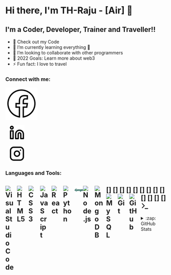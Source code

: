 # Hi there, I'm TH-Raju - [Air] 👋 

## I'm a Coder, Developer, Trainer and Traveller!!

- 🔭 Check out my Code
- 🌱 I’m currently learning everything 🤣
- 👯 I’m looking to collaborate with other programmers
- 🥅 2022 Goals: Learn more about web3
- ⚡ Fun fact: I love to travel 

### Connect with me:


[![website](img/facebook-light.svg)](https://www.facebook.com/rjraju.r8)

&nbsp;&nbsp;
[![website](img/linkedin-light.svg)](https://www.linkedin.com/in/th-raju)

&nbsp;&nbsp;
[![website](img/instagram-light.svg)](https://www.instagram.com/th_raju.r8)


### Languages and Tools:

[<img align="left" alt="Visual Studio Code" width="26px" src="https://cdn.jsdelivr.net/gh/devicons/devicon/icons/vscode/vscode-original.svg" style="padding-right:10px;" />]
[<img align="left" alt="HTML5" width="26px" src="https://cdn.jsdelivr.net/gh/devicons/devicon/icons/html5/html5-original.svg" style="padding-right:10px;" />]
[<img align="left" alt="CSS3" width="26px" src="https://cdn.jsdelivr.net/gh/devicons/devicon/icons/css3/css3-original.svg" style="padding-right:10px;" />]
[<img align="left" alt="JavaScript" width="26px" src="https://cdn.jsdelivr.net/gh/devicons/devicon/icons/javascript/javascript-original.svg" style="padding-right:10px;" />]
[<img align="left" alt="React" width="26px" src="https://cdn.jsdelivr.net/gh/devicons/devicon/icons/react/react-original.svg" style="padding-right:10px;" />]
[<img align="left" alt="Python" width="26px" src="https://cdn.jsdelivr.net/gh/devicons/devicon/icons/python/python-original.svg" style="padding-right:10px;" />]
[<img align="left" alt="Django" width="26px" src="./img/django.svg" />]
[<img align="left" alt="Node.js" width="26px" src="https://cdn.jsdelivr.net/gh/devicons/devicon/icons/nodejs/nodejs-original.svg" style="padding-right:10px;" />]
[<img align="left" alt="MongoDB" width="26px" src="https://cdn.jsdelivr.net/gh/devicons/devicon/icons/mongodb/mongodb-original.svg" style="padding-right:10px;" />]
[<img align="left" alt="MySQL" width="26px" src="https://cdn.jsdelivr.net/gh/devicons/devicon/icons/mysql/mysql-original.svg" style="padding-right:10px;" />]
[<img align="left" alt="Git" width="26px" src="https://cdn.jsdelivr.net/gh/devicons/devicon/icons/git/git-original.svg" style="padding-right:10px;" />]
[<img align="left" alt="GitHub" width="26px" src="https://user-images.githubusercontent.com/3369400/139447912-e0f43f33-6d9f-45f8-be46-2df5bbc91289.png" style="padding-right:10px;" />]
[<img align="left" alt="Terminal" width="26px" src="./img/terminal-light.svg" />]
<br />
<br />
---
<details>
  <summary>:zap: GitHub Stats</summary>

  <img align="left" alt="TH-Raju's GitHub Stats" src="https://github-readme-stats.vercel.app/api?username=Th-Raju&show_icons=true&hide_border=false&title_color=ff652f&icon_color=FFE400&bg_color=09131B&text_color=ffffff&border_color=0c1a25" />

</details>


[instagram]: https://www.instagram.com/th_raju.r8
[linkedin]: https://www.linkedin.com/in/th-raju
[facebook]: https://www.facebook.com/rjraju.r8

